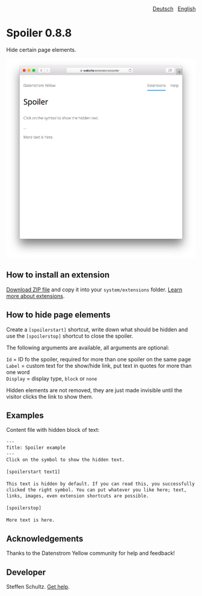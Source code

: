 <p align="right"><a href="README-de.md">Deutsch</a> &nbsp; <a href="README.md">English</a></p>

# Spoiler 0.8.8

Hide certain page elements.

<p align="center"><img src="SCREENSHOT.png" alt="Screenshot"></p>

## How to install an extension

[Download ZIP file](https://github.com/schulle4u/yellow-extensions-schulle4u/raw/main/downloads/spoiler.zip) and copy it into your `system/extensions` folder. [Learn more about extensions](https://github.com/annaesvensson/yellow-update).

## How to hide page elements

Create a `[spoilerstart]` shortcut, write down what should be hidden and use the `[spoilerstop]` shortcut to close the spoiler.
 
The following arguments are available, all arguments are optional:

`Id` = ID fo the spoiler, required for more than one spoiler on the same page  
`Label` = custom text for the show/hide link, put text in quotes for more than one word  
`Display` = display type, `block` or `none`  

Hidden elements are not removed, they are just made invisible until the visitor clicks the link to show them. 

## Examples

Content file with hidden block of text:

```
---
Title: Spoiler example
---
Click on the symbol to show the hidden text. 

[spoilerstart text1]  

This text is hidden by default. If you can read this, you successfully clicked the right symbol. You can put whatever you like here; text, links, images, even extension shortcuts are possible. 

[spoilerstop]

More text is here. 
```

## Acknowledgements

Thanks to the Datenstrom Yellow community for help and feedback!

## Developer

Steffen Schultz. [Get help](https://datenstrom.se/yellow/help/).
